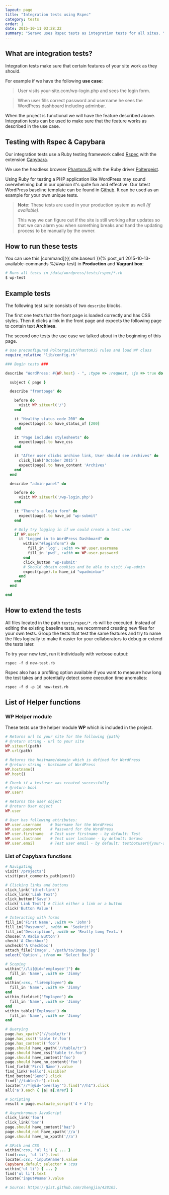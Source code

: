 ```yaml
---
layout: page
title: "Integration tests using Rspec"
category: tests
order: 1
date: 2015-10-11 03:28:22
summary: "Seravo uses Rspec tests as integration tests for all sites. \nHere you can find examples and documentation of available functions."
---
```


## What are integration tests?

Integration tests make sure that certain features of your site work as they should.

For example if we have the following **use case**:

> User visits your-site.com/wp-login.php and sees the login form.

> When user fills correct password and username he sees the WordPress dashboard including adminbar.

When the project is functional we will have the feature described above. Integration tests can be used to make sure that the feature works as described in the use case.

## Testing with Rspec & Capybara

Our integration tests use a Ruby testing framework called [Rspec](http://rspec.info/) with the extension [Capybara](https://github.com/teamcapybara/capybara).

We use the headless browser [PhantomJS](http://phantomjs.org/) with the Ruby driver [Poltergeist](https://github.com/teampoltergeist/poltergeist).

Using Ruby for testing a PHP application like WordPress may sound overwhelming but in our opinion it's quite fun and effective. Our latest WordPress baseline template can be found in [Github](https://github.com/Seravo/wordpress/blob/master/tests/rspec/). It can be used as an example for your own unique tests.

> **Note:** These tests are used in your production system as well *(if available)*.
>
> This way we can figure out if the site is still working after updates so that we can alarm you when something breaks and hand the updating process to be manually by the owner.

## How to run these tests

You can use this [command]({{ site.baseurl }}{% post_url 2015-10-13-available-commands %}#wp-test) in **Production** and **Vagrant box**:

```bash
# Runs all tests in /data/wordpress/tests/rspec/*.rb
$ wp-test
```

## Example tests

The following test suite consists of two ```describe``` blocks.

The first one tests that the front page is loaded correctly and has CSS styles. Then it clicks a link in the front page and expects the following page to contain text **Archives**.

The second one tests the use case we talked about in the beginning of this page.


```ruby
# Use preconfigured Poltergeist/PhantomJS rules and load WP class
require_relative 'lib/config.rb'

### Begin tests ###

describe "WordPress: #{WP.host} - ", :type => :request, :js => true do

  subject { page }

  describe "frontpage" do

    before do
      visit WP.siteurl('/')
    end

    it "Healthy status code 200" do
      expect(page).to have_status_of [200]
    end

    it "Page includes stylesheets" do
      expect(page).to have_css
    end

    it "After user clicks archive link, User should see archives" do
      click_link('October 2015')
      expect(page).to have_content 'Archives'
    end
  end

  describe "admin-panel" do

    before do
      visit WP.siteurl('/wp-login.php')
    end

    it "There's a login form" do
      expect(page).to have_id "wp-submit"
    end

    # Only try logging in if we could create a test user
    if WP.user?
      it "Logged in to WordPress Dashboard" do
        within("#loginform") do
          fill_in 'log', :with => WP.user.username
          fill_in 'pwd', :with => WP.user.password
        end
        click_button 'wp-submit'
        # Should obtain cookies and be able to visit /wp-admin
        expect(page).to have_id "wpadminbar"
      end
    end
  end

end
```

## How to extend the tests

All files located in the path `tests/rspec/*.rb` will be executed. Instead of editing the existing baseline tests, we recommend creating new files for your own tests. Group the tests that test the same features and try to name the files logically to make it easier for your collaborators to debug or extend the tests later.

To try your new test, run it individually with verbose output:

```
rspec -f d new-test.rb
```

Rspec also has a profiling option available if you want to measure how long the test takes and potentially detect some execution time anomalies:

```
rspec -f d -p 10 new-test.rb
```

## List of Helper functions

### **WP** Helper module
These tests use the helper module **WP** which is included in the project.

```ruby
# Returns url to your site for the following {path}
# @return string - url to your site
WP.siteurl(path)
WP.url(path)

# Returns the hostname/domain which is defined for WordPress
# @return string - hostname of WordPress
WP.hostname()
WP.host()

# Check if a testuser was created successfully
# @return bool
WP.user?

# Returns the user object
# @return User object
WP.user

# User has following attributes:
WP.user.username    # Username for the WordPress
WP.user.password    # Password for the WordPress
WP.user.firstname   # Test user firstname - by default: Test
WP.user.lastname    # Test user lastname - by default: Seravo
WP.user.email       # Test user email - by default: testbotuser@{your-site}

```

### List of Capybara functions

```ruby
# Navigating
visit('/projects')
visit(post_comments_path(post))

# Clicking links and buttons
click_link('id-of-link')
click_link('Link Text')
click_button('Save')
click('Link Text') # Click either a link or a button
click('Button Value')

# Interacting with forms
fill_in('First Name', :with => 'John')
fill_in('Password', :with => 'Seekrit')
fill_in('Description', :with => 'Really Long Text…')
choose('A Radio Button')
check('A Checkbox')
uncheck('A Checkbox')
attach_file('Image', '/path/to/image.jpg')
select('Option', :from => 'Select Box')

# Scoping
within("//li[@id='employee']") do
  fill_in 'Name', :with => 'Jimmy'
end
within(:css, "li#employee") do
  fill_in 'Name', :with => 'Jimmy'
end
within_fieldset('Employee') do
  fill_in 'Name', :with => 'Jimmy'
end
within_table('Employee') do
  fill_in 'Name', :with => 'Jimmy'
end

# Querying
page.has_xpath?('//table/tr')
page.has_css?('table tr.foo')
page.has_content?('foo')
page.should have_xpath('//table/tr')
page.should have_css('table tr.foo')
page.should have_content('foo')
page.should have_no_content('foo')
find_field('First Name').value
find_link('Hello').visible?
find_button('Send').click
find('//table/tr').click
locate("//*[@id='overlay'").find("//h1").click
all('a').each { |a| a[:href] }

# Scripting
result = page.evaluate_script('4 + 4');

# Asynchronous JavaScript
click_link('foo')
click_link('bar')
page.should have_content('baz')
page.should_not have_xpath('//a')
page.should have_no_xpath('//a')

# XPath and CSS
within(:css, 'ul li') { ... }
find(:css, 'ul li').text
locate(:css, 'input#name').value
Capybara.default_selector = :css
within('ul li') { ... }
find('ul li').text
locate('input#name').value

# Source: https://gist.github.com/zhengjia/428105.
```
